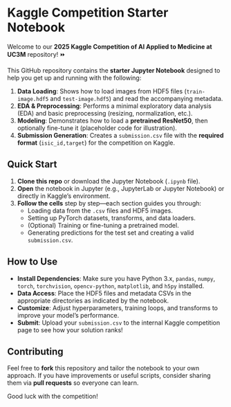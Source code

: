 # Kaggle Competition Starter Notebook

Welcome to our **2025 Kaggle Competition of AI Applied to Medicine at UC3M** repository! :fast_forward:

This GitHub repository contains the **starter Jupyter Notebook** designed to help you get up and running with the following:

1. **Data Loading**: Shows how to load images from HDF5 files (`train-image.hdf5` and `test-image.hdf5`) and read the accompanying metadata.
2. **EDA & Preprocessing**: Performs a minimal exploratory data analysis (EDA) and basic preprocessing (resizing, normalization, etc.).
3. **Modeling**: Demonstrates how to load a **pretrained ResNet50**, then optionally fine-tune it (placeholder code for illustration).
4. **Submission Generation**: Creates a `submission.csv` file with the **required format** (`isic_id,target`) for the competition on Kaggle.

## Quick Start

1. **Clone this repo** or download the Jupyter Notebook (`.ipynb` file).
2. **Open** the notebook in Jupyter (e.g., JupyterLab or Jupyter Notebook) or directly in Kaggle’s environment.
3. **Follow the cells** step by step—each section guides you through:
   - Loading data from the `.csv` files and HDF5 images.
   - Setting up PyTorch datasets, transforms, and data loaders.
   - (Optional) Training or fine-tuning a pretrained model.
   - Generating predictions for the test set and creating a valid `submission.csv`.

## How to Use

- **Install Dependencies**: Make sure you have Python 3.x, `pandas`, `numpy`, `torch`, `torchvision`, `opencv-python`, `matplotlib`, and `h5py` installed.
- **Data Access**: Place the HDF5 files and metadata CSVs in the appropriate directories as indicated by the notebook.
- **Customize**: Adjust hyperparameters, training loops, and transforms to improve your model’s performance.
- **Submit**: Upload your `submission.csv` to the internal Kaggle competition page to see how your solution ranks!

## Contributing

Feel free to **fork** this repository and tailor the notebook to your own approach. If you have improvements or useful scripts, consider sharing them via **pull requests** so everyone can learn.

Good luck with the competition!

